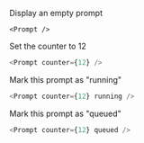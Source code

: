 Display an empty prompt

```
<Prompt />
```

Set the counter to 12

```js
<Prompt counter={12} />
```

Mark this prompt as "running"

```js
<Prompt counter={12} running />
```

Mark this prompt as "queued"

```js
<Prompt counter={12} queued />
```
